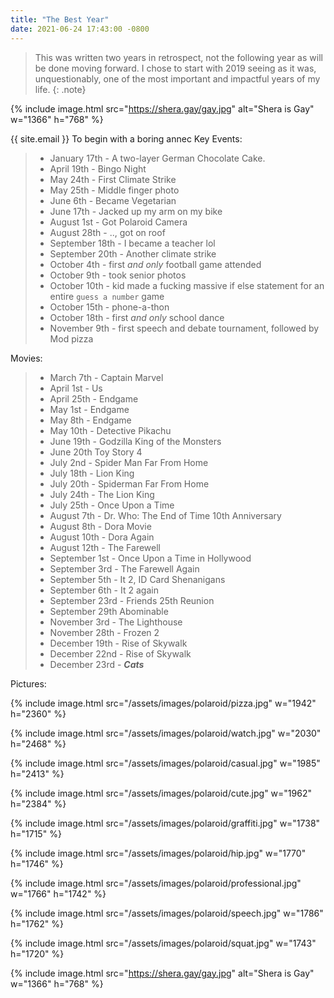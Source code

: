 ```yaml
---
title: "The Best Year"
date: 2021-06-24 17:43:00 -0800
---
```

> This was written two years in retrospect, not the following year as will be done moving forward. I chose to start with 2019 seeing as it was, unquestionably, one of the most important and impactful years of my life.
{: .note}

{% include image.html src="https://shera.gay/gay.jpg" alt="Shera is Gay" w="1366" h="768" %}

{{ site.email }}
To begin with a boring annec
Key Events:
> - January 17th - A two-layer German Chocolate Cake.
> - April 19th - Bingo Night
> - May 24th - First Climate Strike
> - May 25th - Middle finger photo
> - June 6th - Became Vegetarian
> - June 17th - Jacked up my arm on my bike
> - August 1st - Got Polaroid Camera
> - August 28th - .., got on roof
> - September 18th - I became a teacher lol
> - September 20th - Another climate strike
> - October 4th - first *and only* football game attended
> - October 9th - took senior photos
> - October 10th - kid made a fucking massive if else statement for an entire `guess a number` game
> - October 15th - phone-a-thon
> - October 18th - first *and only* school dance
> - November 9th - first speech and debate tournament, followed by Mod pizza

Movies:
> - March 7th - Captain Marvel
> - April 1st - Us
> - April 25th - Endgame
> - May 1st - Endgame
> - May 8th - Endgame
> - May 10th - Detective Pikachu
> - June 19th - Godzilla King of the Monsters
> - June 20th Toy Story 4
> - July 2nd - Spider Man Far From Home
> - July 18th - Lion King
> - July 20th - Spiderman Far From Home
> - July 24th - The Lion King
> - July 25th - Once Upon a Time
> - August 7th - Dr. Who: The End of Time 10th Anniversary
> - August 8th - Dora Movie
> - August 10th - Dora Again
> - August 12th - The Farewell
> - September 1st - Once Upon a Time in Hollywood
> - September 3rd - The Farewell Again
> - September 5th - It 2, ID Card Shenanigans
> - September 6th - It 2 again
> - September 23rd - Friends 25th Reunion
> - September 29th Abominable
> - November 3rd - The Lighthouse
> - November 28th - Frozen 2
> - December 19th - Rise of Skywalk
> - December 22nd - Rise of Skywalk
> - December 23rd - ***Cats***

Pictures:





{% include image.html src="/assets/images/polaroid/pizza.jpg" w="1942" h="2360" %}

{% include image.html src="/assets/images/polaroid/watch.jpg" w="2030" h="2468" %}

{% include image.html src="/assets/images/polaroid/casual.jpg" w="1985" h="2413" %}

{% include image.html src="/assets/images/polaroid/cute.jpg" w="1962" h="2384" %}

{% include image.html src="/assets/images/polaroid/graffiti.jpg" w="1738" h="1715" %}

{% include image.html src="/assets/images/polaroid/hip.jpg" w="1770" h="1746" %}

{% include image.html src="/assets/images/polaroid/professional.jpg" w="1766" h="1742" %}

{% include image.html src="/assets/images/polaroid/speech.jpg" w="1786" h="1762" %}

{% include image.html src="/assets/images/polaroid/squat.jpg" w="1743" h="1720" %}

{% include image.html src="https://shera.gay/gay.jpg" alt="Shera is Gay" w="1366" h="768" %}
